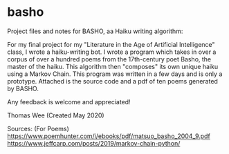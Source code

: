 # basho
Project files and notes for BASHO, aa Haiku writing algorithm:


For my final project for my "Literature in the Age of Artificial Intelligence" class, I wrote a haiku-writing bot. I wrote a program which takes in over a corpus of over a hundred poems from the 17th-century poet Basho, the master of the haiku. This algorithm then "composes" its own unique haiku using a Markov Chain. This program was written in a few days and is only a
prototype. Attached is the source code and a pdf of ten poems generated by BASHO.

Any feedback is welcome and appreciated!


Thomas Wee
(Created May 2020)


Sources:
(For Poems)
https://www.poemhunter.com/i/ebooks/pdf/matsuo_basho_2004_9.pdf
https://www.jeffcarp.com/posts/2019/markov-chain-python/
